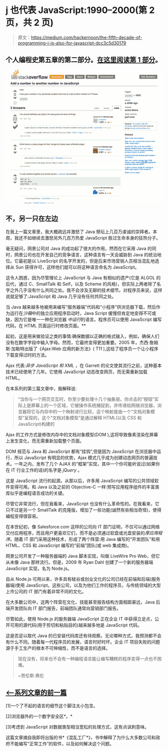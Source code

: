 # j 也代表 JavaScript:1990–2000(第 2 页，共 2 页)

> 原文：<https://medium.com/hackernoon/the-fifth-decade-of-programming-j-is-also-for-javascript-dcc3c5d30179>

## 个人编程史第五章的第二部分。[在这里阅读第 1 部分](https://hackernoon.com/the-fifth-decade-of-programming-j-is-for-java-5694bf59c5ae)。

![](img/e957f5c8b54db113a0372698dc2f8030.png)

## 不，另一只在左边

在我上一篇文章里，我大概疏远并激怒了 Java 祭坛上几百万虔诚的崇拜者。本周，我还不如继续去激怒另外几百万热爱 JavaScript 胜过生命本身的狂热分子。

毫无疑问，网景公司对 Java 的成功起了很大的作用，然而在它采用 Java 的同时，网景公司也在开发自己的竞争语言，这种语言有一天会威胁到 Java 的统治地位。它最初是以 LiveScript 的名字开发的，但是后来市场营销人员相当混乱地选择从 Sun 获得许可，这样他们就可以将这种语言命名为 JavaScript。

这令人困惑，因为尽管理论上 JavaScript 与 Java 有相似的遗产(它是 ALGOL 的后代，通过 C、SmallTalk 和 Self，以及 Scheme 的风格)，但实际上两者除了名字之外几乎没有什么共同之处。我不会涉及无聊的技术细节。对程序员来说，这样说就足够了:JavaScript 和 Java 几乎没有任何共同之处。

当 Java 越来越多地被用来编写“服务器端”代码和“小程序”供浏览器下载，然后作为运行在*沙箱*中的独立应用程序启动时，Java Script 缓慢但肯定地变得不可或缺，因为它是唯一一种在浏览器 *中运行*的语言。程序员可以使用 JavaScript 编写代码，在 HTML 页面运行时修改页面。**

起初，这是用来做验证之类的事情:确保数据以正确的格式输入，例如，确保人们没有在数字字段中输入字母。然而，它最终变得更加重要。2005 年，杰西·詹姆斯·加勒特出版了《Ajax:Web 应用的新方法》( T11 ),这给了程序员一个让小程序下载变得过时的方法。

Ajax 代表:*异步 JavaScript 和 XML* ，在 Garrett 的论文使其流行之前，这种基本技术已经使用了几年。它使用 JavaScript 动态改变网页，而无需重新加载 HTML。

在本系列的第三篇文章中，我解释说:

> “当你与一个网页交互时，你至少要处理十几个抽象层。你点击的“按钮”实际上是屏幕上的一个区域，它被操作系统捕捉到，并传递给网络浏览器，浏览器将它与内存中的一个映射进行比较，这个映射是由一个“文档对象模型”呈现的，这个“文档对象模型”是通过解释 HTML(以及 CSS 和 JavaScript)构建的

Ajax 的工作方式是修改内存中的文档对象模型(DOM ),这将导致像素渲染在屏幕上发生变化，而无需重新加载整个页面。

DOM 规范与 Java 和 JavaScript 都有“挂钩”,但是因为 JavaScript 在浏览器中运行，所以 JavaScript 有明显的优势，Ajax 模式几乎成为创建动态网页的普遍技术。一年之内，发布了几个 AJAX 的“框架”实现，其中一个你可能听说过(如果你在 IT 行业工作的话)的名字是 *jQuery* 。

这是 JavaScript 流行的起源。从那以后，许多用 JavaScript 编写的公共领域软件变得可用。和 Java 以及之前的 Objective-C 一样:预写应用程序组件的丰富类库似乎是编程语言成功的关键。

尽管它非常流行，但在我看来，JavaScript 也没有什么革命性的。在我看来，它只不过是另一个 SmallTalk 的克隆版，增加了一些功能(诚然有些相当奇怪)，使得编程变得很容易。

在本世纪初，像 Salesforce.com 这样的公司向 IT 部门证明，不仅可以通过网络交付应用程序，而且用户更喜欢它们，而不是必须通过软盘或光盘安装的*厚应用程序*。随着 IT 部门采用这种技术，形成了两个阵营:用 Java 编写的“开发团队”和用 HTML、CSS 和 JavaScript 编写的“前端”团队(或 web 集成商)。

网景公司开发了一种服务器端的 Java 脚本实现，叫做 LiveWire Pro Web，但它从未像 Java 那样流行。但是，2009 年 Ryan Dahl 创建了一个新的服务器端 JavaScript 实现，名为 Node.js。

自从 Node.js 可用以来，许多具有硅谷或创业文化的公司已经在前端和后端(服务器端)使用 JavaScript。这些公司，以及为他们工作的程序员，与传统领域的大型上市公司的 IT 部门有着非常不同的文化。

在大多数公司中，这两个阵营在文化、技能甚至报告结构方面相距甚远，Java 后端开发团队向 IT 部门报告，前端团队通常向营销部门报告。

尽管如此，使用 Node.js 的服务器端 JavaScript 正在企业 IT 中获得立足点，公开可用的源代码(用于剪切和粘贴目的)越来越多地是 JavaScript 代码。

这是否足以取代 Java 的已安装代码库还有待观察。无论哪种方式，我预测都不会有什么不同。随着每一代程序员的发展，语言时好时坏。企业 IT 项目失败的问题源于手工生产的根本不可伸缩性，而不是语言的选择。

> 现在没有，将来也不会有一种编程语言能让编写糟糕的程序变得一点也不困难。
> 
> ~劳伦斯·弗伦

## [<——系列文章的前一篇](https://hackernoon.com/the-fifth-decade-of-programming-j-is-for-java-5694bf59c5ae)

[1]一个了不起的语言的细节这个脚注太小包含。

[2]浏览器外的一个数字安全区*。*

[3]考虑到 JavaScript 对数据类型相当宽松的处理方式，这有点讽刺意味。

这篇文章摘自我即将出版的书*《混乱工厂*》，书中解释了为什么大多数公司和政府不能编写“正常工作”的软件，以及如何解决这个问题。